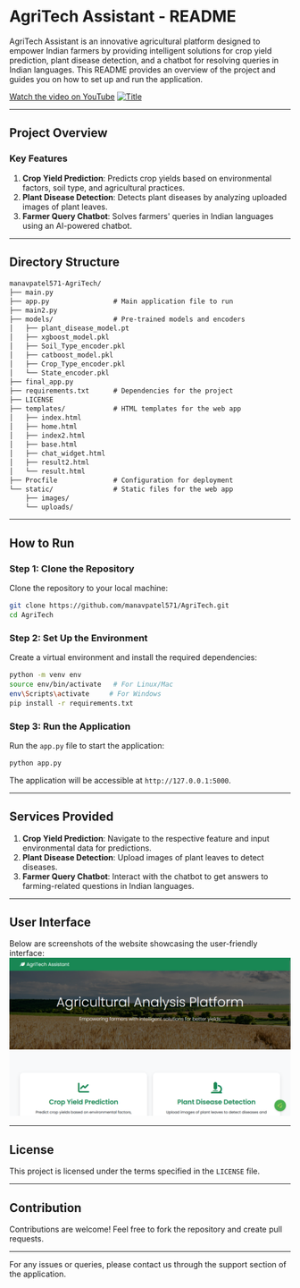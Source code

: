 
# AgriTech Assistant - README

AgriTech Assistant is an innovative agricultural platform designed to empower Indian farmers by providing intelligent solutions for crop yield prediction, plant disease detection, and a chatbot for resolving queries in Indian languages. This README provides an overview of the project and guides you on how to set up and run the application.

[Watch the video on YouTube](https://www.youtube.com/watch?v=MY8QA6Klx0o)
[![Title](https://img.youtube.com/vi/MY8QA6Klx0o/0.jpg)](https://www.youtube.com/watch?v=MY8QA6Klx0o)

---

## Project Overview

### Key Features
1. **Crop Yield Prediction**: Predicts crop yields based on environmental factors, soil type, and agricultural practices.
2. **Plant Disease Detection**: Detects plant diseases by analyzing uploaded images of plant leaves.
3. **Farmer Query Chatbot**: Solves farmers' queries in Indian languages using an AI-powered chatbot.

---

## Directory Structure
```
manavpatel571-AgriTech/
├── main.py
├── app.py                # Main application file to run
├── main2.py
├── models/               # Pre-trained models and encoders
│   ├── plant_disease_model.pt
│   ├── xgboost_model.pkl
│   ├── Soil_Type_encoder.pkl
│   ├── catboost_model.pkl
│   ├── Crop_Type_encoder.pkl
│   └── State_encoder.pkl
├── final_app.py
├── requirements.txt      # Dependencies for the project
├── LICENSE
├── templates/            # HTML templates for the web app
│   ├── index.html
│   ├── home.html
│   ├── index2.html
│   ├── base.html
│   ├── chat_widget.html
│   ├── result2.html
│   └── result.html
├── Procfile              # Configuration for deployment
└── static/               # Static files for the web app
    ├── images/
    └── uploads/
```

---

## How to Run

### Step 1: Clone the Repository
Clone the repository to your local machine:
```bash
git clone https://github.com/manavpatel571/AgriTech.git
cd AgriTech
```

### Step 2: Set Up the Environment
Create a virtual environment and install the required dependencies:
```bash
python -m venv env
source env/bin/activate   # For Linux/Mac
env\Scripts\activate     # For Windows
pip install -r requirements.txt
```

### Step 3: Run the Application
Run the `app.py` file to start the application:
```bash
python app.py
```
The application will be accessible at `http://127.0.0.1:5000`.

---

## Services Provided
1. **Crop Yield Prediction**: Navigate to the respective feature and input environmental data for predictions.
2. **Plant Disease Detection**: Upload images of plant leaves to detect diseases.
3. **Farmer Query Chatbot**: Interact with the chatbot to get answers to farming-related questions in Indian languages.

---
## User Interface

Below are screenshots of the website showcasing the user-friendly interface:
![alt text](https://github.com/manavpatel571/AgriTech/blob/main/static/uploads/Screenshot%20(593).png)


---

## License
This project is licensed under the terms specified in the `LICENSE` file.

---

## Contribution
Contributions are welcome! Feel free to fork the repository and create pull requests.

---

For any issues or queries, please contact us through the support section of the application.
